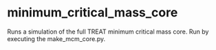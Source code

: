 # minimum_critical_mass_core

Runs a simulation of the full TREAT minimum critical mass core.
Run by executing the make_mcm_core.py.
